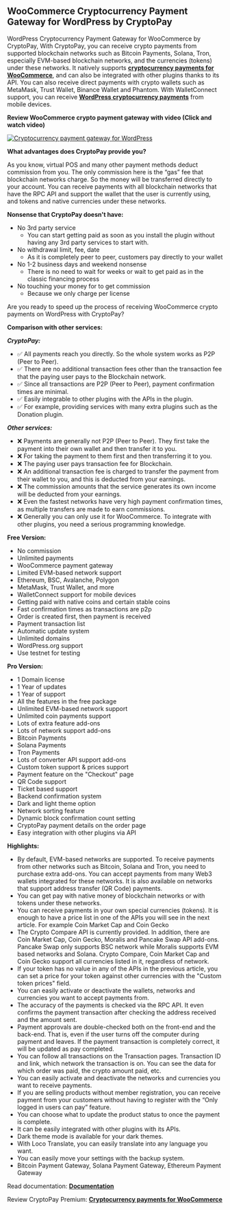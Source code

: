 ## WooCommerce Cryptocurrency Payment Gateway for WordPress by CryptoPay 

WordPress Cryptocurrency Payment Gateway for WooCommerce by CryptoPay, With CryptoPay, you can receive crypto payments from supported blockchain networks such as Bitcoin Payments, Solana, Tron, especially EVM-based blockchain networks, and the currencies (tokens) under these networks. It natively supports **<a href="https://beycanpress.com/cryptopay/?utm_source=github&utm_medium=cryptopay_lite">cryptocurrency payments for WooCommerce</a>**, and can also be integrated with other plugins thanks to its API. You can also receive direct payments with crypto wallets such as MetaMask, Trust Wallet, Binance Wallet and Phantom. With WalletConnect support, you can receive **<a href="https://beycanpress.com/cryptopay/?utm_source=github&utm_medium=cryptopay_lite">WordPress cryptocurrency payments</a>** from mobile devices.


**Review WooCommerce crypto payment gateway with video (Click and watch video)** 

[![Cryptocurrency payment gateway for WordPress](https://img.youtube.com/vi/3vaoFL4XG10/0.jpg)](https://www.youtube.com/watch?v=3vaoFL4XG10)


**What advantages does CryptoPay provide you?**

As you know, virtual POS and many other payment methods deduct commission from you. The only commission here is the “gas” fee that blockchain networks charge. So the money will be transferred directly to your account. You can receive payments with all blockchain networks that have the RPC API and support the wallet that the user is currently using, and tokens and native currencies under these networks.

**Nonsense that CryptoPay doesn't have:**

* No 3rd party service
    * You can start getting paid as soon as you install the plugin without having any 3rd party services to start with.
* No withdrawal limit, fee, date
    * As it is completely peer to peer, customers pay directly to your wallet
* No 1-2 business days and weekend nonsense
    * There is no need to wait for weeks or wait to get paid as in the classic financing process
* No touching your money for to get commission
    * Because we only charge per license

Are you ready to speed up the process of receiving WooCommerce crypto payments on WordPress with CryptoPay?

**Comparison with other services:**

***CryptoPay:***
* ✅ All payments reach you directly. So the whole system works as P2P (Peer to Peer).
* ✅ There are no additional transaction fees other than the transaction fee that the paying user pays to the Blockchain network.
* ✅ Since all transactions are P2P (Peer to Peer), payment confirmation times are minimal.
* ✅ Easily integrable to other plugins with the APIs in the plugin.
* ✅ For example, providing services with many extra plugins such as the Donation plugin.

***Other services:***
* ❌ Payments are generally not P2P (Peer to Peer). They first take the payment into their own wallet and then transfer it to you.
* ❌ For taking the payment to them first and then transferring it to you.
* ❌ The paying user pays transaction fee for Blockchain.
* ❌ An additional transaction fee is charged to transfer the payment from their wallet to you, and this is deducted from your earnings.
* ❌ The commission amounts that the service generates its own income will be deducted from your earnings.
* ❌ Even the fastest networks have very high payment confirmation times, as multiple transfers are made to earn commissions.
* ❌ Generally you can only use it for WooCommerce. To integrate with other plugins, you need a serious programming knowledge.

**Free Version:**

* No commission
* Unlimited payments
* WooCommerce payment gateway
* Limited EVM-based network support
* Ethereum, BSC, Avalanche, Polygon
* MetaMask, Trust Wallet, and more
* WalletConnect support for mobile devices
* Getting paid with native coins and certain stable coins
* Fast confirmation times as transactions are p2p
* Order is created first, then payment is received
* Payment transaction list
* Automatic update system
* Unlimited domains
* WordPress.org support
* Use testnet for testing

**Pro Version:**

* 1 Domain license
* 1 Year of updates
* 1 Year of support
* All the features in the free package
* Unlimited EVM-based network support
* Unlimited coin payments support
* Lots of extra feature add-ons
* Lots of network support add-ons
* Bitcoin Payments
* Solana Payments
* Tron Payments
* Lots of converter API support add-ons
* Custom token support & prices support
* Payment feature on the "Checkout" page
* QR Code support
* Ticket based support
* Backend confirmation system
* Dark and light theme option
* Network sorting feature
* Dynamic block confirmation count setting
* CryptoPay payment details on the order page
* Easy integration with other plugins via API

**Highlights:**

* By default, EVM-based networks are supported. To receive payments from other networks such as Bitcoin, Solana and Tron, you need to purchase extra add-ons. You can accept payments from many Web3 wallets integrated for these networks. It is also available on networks that support address transfer (QR Code) payments.
* You can get pay with native money of blockchain networks or with tokens under these networks.
* You can receive payments in your own special currencies (tokens). It is enough to have a price list in one of the APIs you will see in the next article. For example Coin Market Cap and Coin Gecko
* The Crypto Compare API is currently provided. In addition, there are Coin Market Cap, Coin Gecko, Moralis and Pancake Swap API add-ons. Pancake Swap only supports BSC network while Moralis supports EVM based networks and Solana. Crypto Compare, Coin Market Cap and Coin Gecko support all currencies listed in it, regardless of network.
* If your token has no value in any of the APIs in the previous article, you can set a price for your token against other currencies with the "Custom token prices" field.
* You can easily activate or deactivate the wallets, networks and currencies you want to accept payments from.
* The accuracy of the payments is checked via the RPC API. It even confirms the payment transaction after checking the address received and the amount sent.
* Payment approvals are double-checked both on the front-end and the back-end. That is, even if the user turns off the computer during payment and leaves. If the payment transaction is completely correct, it will be updated as pay completed.
* You can follow all transactions on the Transaction pages. Transaction ID and link, which network the transaction is on. You can see the data for which order was paid, the crypto amount paid, etc.
* You can easily activate and deactivate the networks and currencies you want to receive payments.
* If you are selling products without member registration, you can receive payment from your customers without having to register with the “Only logged in users can pay” feature.
* You can choose what to update the product status to once the payment is complete.
* It can be easily integrated with other plugins with its APIs.
* Dark theme mode is available for your dark themes.
* With Loco Translate, you can easily translate into any language you want.
* You can easily move your settings with the backup system.
* Bitcoin Payment Gateway, Solana Payment Gateway, Ethereum Payment Gateway


Read documentation: **<a href="https://beycanpress.gitbook.io/cryptopay-docs/" target="_blank">Documentation</a>**

Review CryptoPay Premium: **<a href="https://beycanpress.com/cryptopay/?utm_source=github&utm_medium=cryptopay_lite">Cryptocurrency payments for WooCommerce</a>**